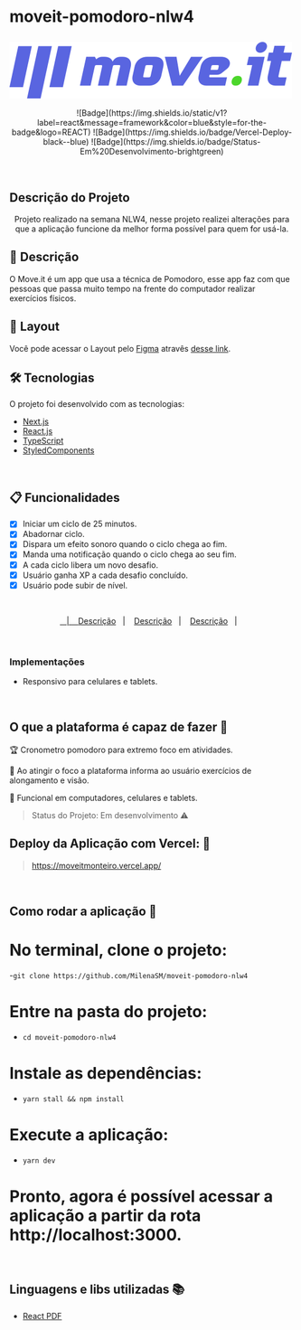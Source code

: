 <h1 aligin="center"> 
 
 moveit-pomodoro-nlw4
 <br />
</h1>

<img widith="400px" src="https://github.com/MilenaSM/moveit-pomodoro-nlw4/blob/main/public/logo-full.svg" alt="Moveit"/>
<br />

<p align="center">
 ![Badge](https://img.shields.io/static/v1?label=react&message=framework&color=blue&style=for-the-badge&logo=REACT)
 ![Badge](https://img.shields.io/badge/Vercel-Deploy-black--blue)
 ![Badge](https://img.shields.io/badge/Status-Em%20Desenvolvimento-brightgreen)
</p>
<br />

## Descrição do Projeto

<p align="center"> Projeto realizado na semana NLW4, nesse projeto realizei alterações para que a aplicação funcione da melhor forma possível para quem for usá-la.<p />

## :page_facing_up: Descrição
O Move.it é um app que usa a técnica de Pomodoro, esse app faz com que pessoas que passa muito tempo na frente do computador realizar exercícios físicos.

## :art: Layout
Você pode acessar o Layout pelo <a href="https://www.figma.com">Figma<a> atravês <a href="https://www.figma.com/file/ge20pu3ofMOKoliUyKx1Nl/Move.it-1.0">desse link<a>.

## 🛠 Tecnologias
O projeto foi desenvolvido com as tecnologias:

- [Next.js](https://nextjs.org/)
- [React.js](https://pt-br.reactjs.org/)
- [TypeScript](https://www.typescriptlang.org/)
- [StyledComponents](https://styled-components.com/)

<br />

## :clipboard: Funcionalidades
- [x] Iniciar um ciclo de 25 minutos.
- [x] Abadornar ciclo.
- [x] Dispara um efeito sonoro quando o ciclo chega ao fim.
- [x] Manda uma notificação quando o ciclo chega ao seu fim.
- [x] A cada ciclo libera um novo desafio.
- [x] Usuário ganha XP a cada desafio concluído.
- [x] Usuário pode subir de nível.

<br />
 
 <p align="center">
  <a href="![tela-para-pc1](https://user-images.githubusercontent.com/53149634/109401306-a9d89f00-792c-11eb-8da7-01ef2b3d898e.png)"Descrição</a>&nbsp;&nbsp;&nbsp;|&nbsp;&nbsp;&nbsp;
  <a href="![tela-para-pc2](https://user-images.githubusercontent.com/53149634/109401342-e1474b80-792c-11eb-9d3d-03d6861f6352.png)">Descrição</a>&nbsp;&nbsp;&nbsp;|&nbsp;&nbsp;&nbsp;
  <a href="![tela-para-celular1](https://user-images.githubusercontent.com/53149634/109401349-ee643a80-792c-11eb-8227-9c5daa39f774.jpg)">Descrição</a>&nbsp;&nbsp;&nbsp;|&nbsp;&nbsp;&nbsp;
  <a href="![tela-para-celular2](https://user-images.githubusercontent.com/53149634/109401356-f7550c00-792c-11eb-9465-4fa09779e6c3.jpg)">Descrição</a>&nbsp;&nbsp;&nbsp;|&nbsp;&nbsp;&nbsp;
</p>

<br />

### Implementações

- Responsivo para celulares e tablets.

<br />

## O que a plataforma é capaz de fazer :checkered_flag:

:trophy: Cronometro pomodoro para extremo foco em atividades.

:muscle: Ao atingir o foco a plataforma informa ao usuário exercícios de alongamento e visão.

:eyes: Funcional em computadores, celulares e tablets.

> Status do Projeto: Em desenvolvimento :warning:

## Deploy da Aplicação com Vercel: :punch:

> https://moveitmonteiro.vercel.app/

<br />

## Como rodar a aplicação :runner:

# No terminal, clone o projeto:
  
  -```git clone https://github.com/MilenaSM/moveit-pomodoro-nlw4```

# Entre na pasta do projeto:

  - ```cd moveit-pomodoro-nlw4```

# Instale as dependências:

  - ```yarn stall && npm install```

# Execute a aplicação:
  - ```yarn dev```

# Pronto, agora é possível acessar a aplicação a partir da rota http://localhost:3000.

<br />

## Linguagens e libs utilizadas :books:

- [React PDF](https://react-pdf.org/)
